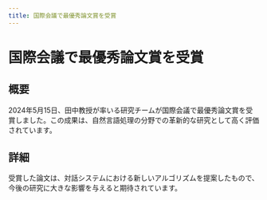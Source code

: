 ```yaml
---
title: 国際会議で最優秀論文賞を受賞
---
```


# 国際会議で最優秀論文賞を受賞

## 概要

2024年5月15日、田中教授が率いる研究チームが国際会議で最優秀論文賞を受賞しました。この成果は、自然言語処理の分野での革新的な研究として高く評価されています。

## 詳細

受賞した論文は、対話システムにおける新しいアルゴリズムを提案したもので、今後の研究に大きな影響を与えると期待されています。
